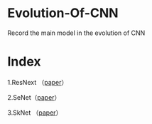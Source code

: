 # Evolution-Of-CNN
Record the main model in the evolution of CNN

<h1>Index</h1>

1.ResNext （[paper](https://arxiv.org/abs/1611.05431)）

2.SeNet（[paper](https://arxiv.org/abs/1709.01507)）

3.SkNet （[paper](https://arxiv.org/abs/1903.06586)）
